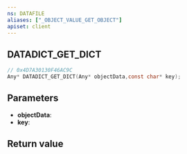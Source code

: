 ```yaml
---
ns: DATAFILE
aliases: ["_OBJECT_VALUE_GET_OBJECT"]
apiset: client
---
```

## DATADICT_GET_DICT

```c
// 0x4D7A30130F46AC9C
Any* DATADICT_GET_DICT(Any* objectData,const char* key);
```


## Parameters
* **objectData**:
* **key**:

## Return value

